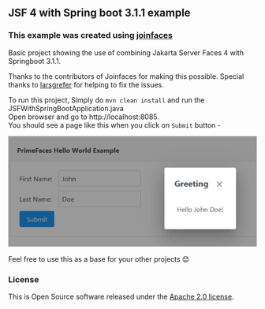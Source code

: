 ## JSF 4 with Spring boot 3.1.1 example
### This example was created using [joinfaces](https://github.com/joinfaces/joinfaces)

Basic project showing the use of combining Jakarta Server Faces 4 with Springboot 3.1.1. 

Thanks to the contributors of Joinfaces for making this possible.
Special thanks to [larsgrefer](https://github.com/larsgrefer) for helping to fix the issues.

To run this project, Simply do ```mvn clean install``` and run the JSFWithSpringBootApplication.java
<br>Open browser and go to http://localhost:8085.
<br>You should see a page like this when you click on `Submit` button - 

<img src="src/main/resources/static/jsf-with-spring-boot.PNG" alt="page-jsf-with-spring-boot"/>

Feel free to use this as a base for your other projects 😊

### License
This is Open Source software released under the [Apache 2.0 license](https://www.apache.org/licenses/LICENSE-2.0.html).
